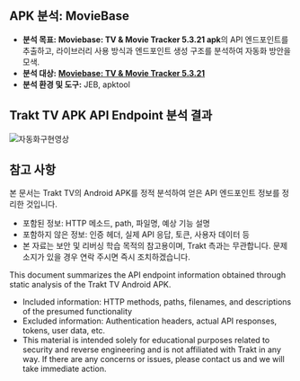 ## APK 분석: MovieBase
- **분석 목표:** **Moviebase: TV & Movie Tracker 5.3.21 apk**의 API 엔드포인트를 추출하고, 라이브러리 사용 방식과 엔드포인트 생성 구조를 분석하여 자동화 방안을 모색.
- **분석 대상:** [**Moviebase: TV & Movie Tracker 5.3.21**](https://www.apkmirror.com/apk/chris-krueger/moviebase-manage-movies-tv-shows/moviebase-tv-movie-tracker-5-3-21-release/)
- **분석 환경 및 도구:** JEB, apktool

## Trakt TV APK API Endpoint 분석 결과
![자동화구현영상](https://github.com/user-attachments/assets/ad486de6-a742-422b-a858-a391d435ea86)

## 참고 사항
본 문서는 Trakt TV의 Android APK를 정적 분석하여 얻은 API 엔드포인트 정보를 정리한 것입니다.
- 포함된 정보: HTTP 메소드, path, 파일명, 예상 기능 설명
- 포함하지 않은 정보: 인증 헤더, 실제 API 응답, 토큰, 사용자 데이터 등
- 본 자료는 보안 및 리버싱 학습 목적의 참고용이며, Trakt 측과는 무관합니다.
문제 소지가 있을 경우 연락 주시면 즉시 조치하겠습니다.

This document summarizes the API endpoint information obtained through static analysis of the Trakt TV Android APK.
- Included information: HTTP methods, paths, filenames, and descriptions of the presumed functionality
- Excluded information: Authentication headers, actual API responses, tokens, user data, etc.
- This material is intended solely for educational purposes related to security and reverse engineering and is not affiliated with Trakt in any way.
If there are any concerns or issues, please contact us and we will take immediate action.

